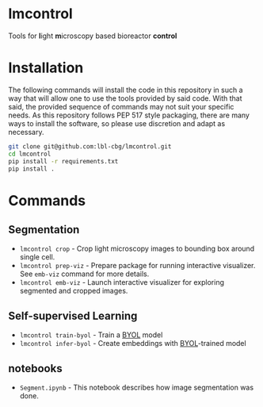 # lmcontrol
Tools for **l**ight **m**icroscopy based bioreactor **control**

# Installation

The following commands will install the code in this repository in such a way
that will allow one to use the tools provided by said code. With that said, 
the provided sequence of commands may not suit your specific needs.
As this repository follows PEP 517 style packaging, there are many 
ways to install the software, so please use discretion and adapt as necessary.

```bash
git clone git@github.com:lbl-cbg/lmcontrol.git
cd lmcontrol
pip install -r requirements.txt
pip install .
```

# Commands

## Segmentation

- `lmcontrol crop` - Crop light microscopy images to bounding box around single 
                     cell.
- `lmcontrol prep-viz` - Prepare package for running interactive visualizer. 
                         See `emb-viz` command for more details.
- `lmcontrol emb-viz` - Launch interactive visualizer for exploring segmented and 
                        cropped images.

## Self-supervised Learning

- `lmcontrol train-byol` - Train a [BYOL](https://arxiv.org/abs/2006.07733) model
- `lmcontrol infer-byol` - Create embeddings with [BYOL](https://arxiv.org/abs/2006.07733)-trained model

## notebooks

- `Segment.ipynb` - This notebook describes how image segmentation was done.
